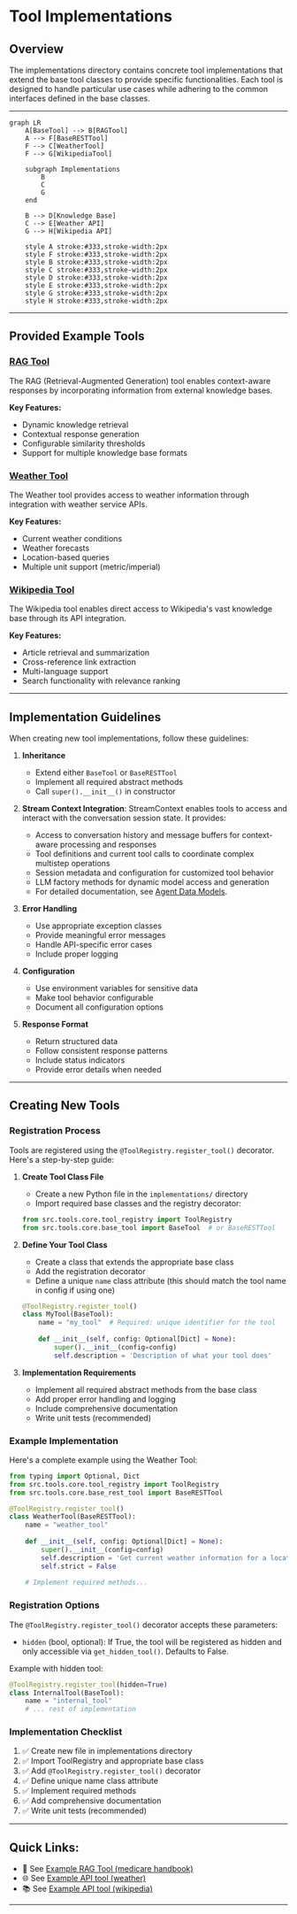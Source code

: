# Tool Implementations

## Overview

The implementations directory contains concrete tool implementations that extend the base tool classes to provide specific functionalities. Each tool is designed to handle particular use cases while adhering to the common interfaces defined in the base classes.

---

```mermaid
graph LR
    A[BaseTool] --> B[RAGTool]
    A --> F[BaseRESTTool]
    F --> C[WeatherTool]
    F --> G[WikipediaTool]
    
    subgraph Implementations
        B
        C
        G
    end
    
    B --> D[Knowledge Base]
    C --> E[Weather API]
    G --> H[Wikipedia API]
    
    style A stroke:#333,stroke-width:2px
    style F stroke:#333,stroke-width:2px
    style B stroke:#333,stroke-width:2px
    style C stroke:#333,stroke-width:2px
    style D stroke:#333,stroke-width:2px
    style E stroke:#333,stroke-width:2px
    style G stroke:#333,stroke-width:2px
    style H stroke:#333,stroke-width:2px
```

---

## Provided Example Tools

### [RAG Tool](rag_tool.md)

The RAG (Retrieval-Augmented Generation) tool enables context-aware responses by incorporating information from external knowledge bases.

**Key Features:**

- Dynamic knowledge retrieval
- Contextual response generation
- Configurable similarity thresholds
- Support for multiple knowledge base formats

### [Weather Tool](weather_tool.md)

The Weather tool provides access to weather information through integration with weather service APIs.

**Key Features:**

- Current weather conditions
- Weather forecasts
- Location-based queries
- Multiple unit support (metric/imperial)

### [Wikipedia Tool](wikipedia_tool.md)

The Wikipedia tool enables direct access to Wikipedia's vast knowledge base through its API integration.

**Key Features:**

- Article retrieval and summarization
- Cross-reference link extraction
- Multi-language support
- Search functionality with relevance ranking

---

## Implementation Guidelines

When creating new tool implementations, follow these guidelines:

1. **Inheritance**
     - Extend either `BaseTool` or `BaseRESTTool`
     - Implement all required abstract methods
     - Call `super().__init__()` in constructor

2. **Stream Context Integration**: StreamContext enables tools to access and interact with the conversation session state. It provides:
     - Access to conversation history and message buffers for context-aware processing and responses
     - Tool definitions and current tool calls to coordinate complex multistep operations
     - Session metadata and configuration for customized tool behavior
     - LLM factory methods for dynamic model access and generation 
     - For detailed documentation, see [Agent Data Models](../../data_models/agent.md).

3. **Error Handling**
     - Use appropriate exception classes
     - Provide meaningful error messages
     - Handle API-specific error cases
     - Include proper logging

4. **Configuration**
     - Use environment variables for sensitive data
     - Make tool behavior configurable
     - Document all configuration options

5. **Response Format**
     - Return structured data
     - Follow consistent response patterns
     - Include status indicators
     - Provide error details when needed

---

## Creating New Tools

### Registration Process

Tools are registered using the `@ToolRegistry.register_tool()` decorator. Here's a step-by-step guide:

1. **Create Tool Class File**
     - Create a new Python file in the `implementations/` directory
     - Import required base classes and the registry decorator:
   ```python
   from src.tools.core.tool_registry import ToolRegistry
   from src.tools.core.base_tool import BaseTool  # or BaseRESTTool
   ```

2. **Define Your Tool Class**
     - Create a class that extends the appropriate base class
     - Add the registration decorator
     - Define a unique `name` class attribute (this should match the tool name in config if using one)
   ```python
   @ToolRegistry.register_tool()
   class MyTool(BaseTool):
       name = "my_tool"  # Required: unique identifier for the tool
       
       def __init__(self, config: Optional[Dict] = None):
           super().__init__(config=config)
           self.description = 'Description of what your tool does'
   ```

3. **Implementation Requirements**
     - Implement all required abstract methods from the base class
     - Add proper error handling and logging
     - Include comprehensive documentation
     - Write unit tests (recommended)

### Example Implementation

Here's a complete example using the Weather Tool:

```python
from typing import Optional, Dict
from src.tools.core.tool_registry import ToolRegistry
from src.tools.core.base_rest_tool import BaseRESTTool

@ToolRegistry.register_tool()
class WeatherTool(BaseRESTTool):
    name = "weather_tool"
    
    def __init__(self, config: Optional[Dict] = None):
        super().__init__(config=config)
        self.description = 'Get current weather information for a location'
        self.strict = False
        
    # Implement required methods...
```

### Registration Options

The `@ToolRegistry.register_tool()` decorator accepts these parameters:

- `hidden` (bool, optional): If True, the tool will be registered as hidden and only accessible via `get_hidden_tool()`. Defaults to False.

Example with hidden tool:
```python
@ToolRegistry.register_tool(hidden=True)
class InternalTool(BaseTool):
    name = "internal_tool"
    # ... rest of implementation
```

### Implementation Checklist

1. ✅ Create new file in implementations directory
2. ✅ Import ToolRegistry and appropriate base class
3. ✅ Add `@ToolRegistry.register_tool()` decorator
4. ✅ Define unique name class attribute
5. ✅ Implement required methods
6. ✅ Add comprehensive documentation
7. ✅ Write unit tests (recommended)

---

## Quick Links: 
- 📖 See [Example RAG Tool (medicare handbook)](rag_tool.md)
- 🌐 See [Example API tool (weather)](weather_tool.md)
- 📚 See [Example API tool (wikipedia)](wikipedia_tool.md)

---